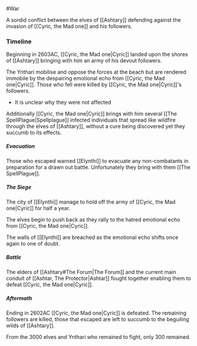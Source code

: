 #War 

A sordid conflict between the elves of [[Ashtary]] defending against the invasion of [[Cyric, the Mad one]] and his followers. 

### Timeline
Beginning in 2603AC, [[Cyric, the Mad one|Cyric]] landed upon the shores of [[Ashtary]] bringing with him an army of his devout followers.

The Ynthari mobilise and oppose the forces at the beach but are rendered immobile by the despairing emotional echo from [[Cyric, the Mad one|Cyric]]. Those who fell were killed by [[Cyric, the Mad one|Cyric]]'s followers.
- It is unclear why they were not affected

Additionally [[Cyric, the Mad one|Cyric]] brings with him several [[The SpellPlague|Spellplague]] infected individuals that spread like wildfire through the elves of [[Ashtary]], without a cure being discovered yet they succumb to its effects.

##### Evacuation
Those who escaped warned [[Elynthi]] to evacuate any non-combatants in preparation for a drawn out battle. Unfortunately they bring with them [[The SpellPlague]].

##### The Siege
The city of [[Elynthi]] manage to hold off the army of [[Cyric, the Mad one|Cyric]] for half a year.

The elves begin to push back as they rally to the hatred emotional echo from [[Cyric, the Mad one|Cyric]].

The walls of [[Elynthi]] are breached as the emotional echo shifts once again to one of doubt.


##### Battle
The elders of [[Ashtary#The Forum|The Forum]] and the current main conduit of [[Ashtar, The Protector|Ashtar]] fought together enabling them to defeat [[Cyric, the Mad one|Cyric]].



##### Aftermath
Ending in 2602AC [[Cyric, the Mad one|Cyric]] is defeated. The remaining followers are killed, those that escaped are left to succumb to the beguiling wilds of [[Ashtary]].

From the 3000 elves and Ynthari who remained to fight, only 300 remained.